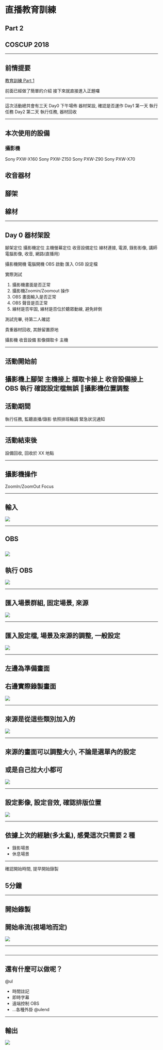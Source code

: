 # 直播教育訓練

## Part 2

## COSCUP 2018

---

## 前情提要
[教育訓練 Part 1](http://gitpitch.com/canyugs/live-streaming-training/Part1-preparation-is-the-key)

前面已經做了簡單的介紹
接下來就直接進入正題囉

---

這次活動總共會有三天
Day0 下午場佈 器材架設, 確認是否運作
Day1 第一天 執行任務
Day2 第二天 執行任務, 器材回收

---

## 本次使用的設備
### 攝影機

Sony PXW-X160
Sony PXW-Z150
Sony PXW-Z90
Sony PXW-X70

## 收音器材
## 腳架
## 線材

---

## Day 0 器材架設

腳架定位
攝影機定位
主機螢幕定位
收音設備定位
線材連接, 電源, 錄影影像, 講師電腦影像, 收音, 網路(直播用)

攝影機開機
電腦開機
OBS 啟動
匯入 OSB 設定檔

實際測試
1. 攝影機畫面是否正常
2. 攝影機Zoomin/Zoomout 操作
3. OBS 畫面輸入是否正常
4. OBS 聲音是否正常
5. 線材是否牢固, 線材是否位於聽眾動線, 避免絆倒

測試完畢, 待第二人確認

貴重器材回收, 其餘留置原地

攝影機
收音設備
影像擷取卡
主機

---

## 活動開始前

攝影機上腳架
主機接上
擷取卡接上
收音設備接上
OBS 執行
確認設定檔無誤
攝影機位置調整
---

## 活動期間

執行任務, 監聽直播/錄影
依照排班輪調
緊急狀況通知

---

## 活動結束後

設備回收, 回收於 XX 地點

---

## 攝影機操作

ZoomIn/ZoomOut
Focus

---

## 輸入
![](assets/imgs/sony-pxwx160.jpg)

---
## OBS
![](/assets/imgs/obs-main-scense-switch-1.png)
---

## 執行 OBS
![](assets/imgs/obs-main-windows.png)

---

## 匯入場景群組, 固定場景, 來源
![](/assets/imgs/obs-group-input.png)

---

## 匯入設定檔, 場景及來源的調整, 一般設定
![](/assets/imgs/obs-profile-input.png)

---

## 左邊為準備畫面
## 右邊實際錄製畫面
![](assets/imgs/obs-main-scense-switch-1.png)

---

## 來源是從這些類別加入的
![](/assets/imgs/obs-main-source.png)

---

## 來源的畫面可以調整大小, 不論是選單內的設定
## 或是自己拉大小都可
![](/assets/imgs/obs-main-source-transform.png)

---
## 設定影像, 設定音效, 確認排版位置
![](/assets/imgs/obs-main-source.png)

---

## 依據上次的經驗(多太亂), 感覺這次只需要 2 種
* 錄影場景
* 休息場景

---

確認開始時間, 提早開始錄製
## 5分鐘

---

## 開始錄製
## 開始串流(視場地而定)
![](/assets/imgs/obs-main-takebreak.png)

---

## 

---

## 還有什麼可以做呢？
@ul
* 時間註記
* 即時字幕
* 遠端控制 OBS
* ...各種外掛
@ulend
---
## 輸出
![](assets/imgs/youtube-livesteaming-start.png)